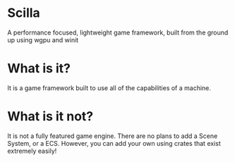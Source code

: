 # Scilla
A performance focused, lightweight game framework, built from the ground up using wgpu and winit

# What is it?
It is a game framework built to use all of the capabilities of a machine.

# What is it not?
It is not a fully featured game engine. There are no plans to add a Scene System, or a ECS.
However, you can add your own using crates that exist extremely easily!
